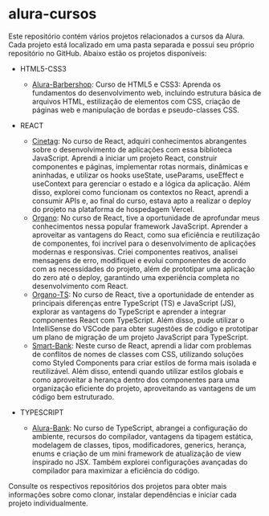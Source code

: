 # alura-cursos

Este repositório contém vários projetos relacionados a cursos da Alura. Cada projeto está localizado em uma pasta separada e possui seu próprio repositório no GitHub. Abaixo estão os projetos disponíveis:

- HTML5-CSS3
  - [Alura-Barbershop](https://github.com/MakenRosa/alura-barbershop): Curso de HTML5 e CSS3: Aprenda os fundamentos do desenvolvimento web, incluindo estrutura básica de arquivos HTML, estilização de elementos com CSS, criação de páginas web e manipulação de bordas e pseudo-classes CSS.

- REACT
  - [Cinetag](https://github.com/MakenRosa/alura-cinetag): No curso de React, adquiri conhecimentos abrangentes sobre o desenvolvimento de aplicações com essa biblioteca JavaScript. Aprendi a iniciar um projeto React, construir componentes e páginas, implementar rotas normais, dinâmicas e aninhadas, e utilizar os hooks useState, useParams, useEffect e useContext para gerenciar o estado e a lógica da aplicação. Além disso, explorei como funcionam os contextos no React, aprendi a consumir APIs e, ao final do curso, estava apto a realizar o deploy do projeto na plataforma de hospedagem Vercel.
  - [Organo](https://github.com/MakenRosa/alura-organo): No curso de React, tive a oportunidade de aprofundar meus conhecimentos nessa popular framework JavaScript. Aprender a aproveitar as vantagens do React, como sua eficiência e reutilização de componentes, foi incrível para o desenvolvimento de aplicações modernas e responsivas. Criei componentes reativos, analisei mensagens de erro, modifiquei e evolui componentes de acordo com as necessidades do projeto, além de prototipar uma aplicação do zero até o deploy, garantindo uma experiência completa no desenvolvimento com React.
  - [Organo-TS](https://github.com/MakenRosa/alura-organo-ts): No curso de React, tive a oportunidade de entender as principais diferenças entre TypeScript (TS) e JavaScript (JS), explorar as vantagens do TypeScript e aprender a integrar componentes React com TypeScript. Além disso, pude utilizar o IntelliSense do VSCode para obter sugestões de código e prototipar um plano de migração de um projeto JavaScript para TypeScript.
  - [Smart-Bank](https://github.com/MakenRosa/alura-smart-bank): Neste curso de React, aprendi a lidar com problemas de conflitos de nomes de classes com CSS, utilizando soluções como Styled Components para criar estilos de forma mais isolada e reutilizável. Além disso, entendi quando utilizar estilos globais e como aproveitar a herança dentro dos componentes para uma organização eficiente do projeto, aproveitando as vantagens de um código bem estruturado.

- TYPESCRIPT
  - [Alura-Bank](https://github.com/MakenRosa/alura-bank): No curso de TypeScript, abrangei a configuração do ambiente, recursos do compilador, vantagens da tipagem estática, modelagem de classes, tipos, modificadores, generics, herança, enums e criação de um mini framework de atualização de view inspirado no JSX. Também explorei configurações avançadas do compilador para maximizar a eficiência do código.

Consulte os respectivos repositórios dos projetos para obter mais informações sobre como clonar, instalar dependências e iniciar cada projeto individualmente.
